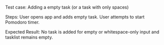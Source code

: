 Test case: Adding a empty task (or a task with only spaces)

Steps: User opens app and adds empty task. User attempts to start Pomodoro timer.

Expected Result: No task is added for empty or whitespace-only input and tasklist remains empty.
